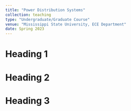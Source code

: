 ```yaml
---
title: "Power Distribution Systems"
collection: teaching
type: "Undergraduate/Graduate Course"
venue: "Mississippi State University, ECE Department"
date: Spring 2023
---
```


Heading 1
======

Heading 2
======

Heading 3
======
